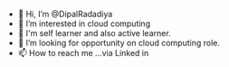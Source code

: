 - 👋 Hi, I’m @DipalRadadiya 
- 👀 I’m interested in cloud computing
- 🌱 I'm self learner and also active learner.
- 💞️ I’m looking for opportunity on cloud computing role.
- 📫 How to reach me ...via Linked in 

<!---
DipalRadadiya/DipalRadadiya is a ✨ special ✨ repository because its `README.md` (this file) appears on your GitHub profile.
You can click the Preview link to take a look at your changes.
--->
